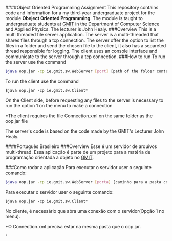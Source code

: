 ####Object Oriented Programming Assignment
This repository contains code and information for a my third-year undergraduate project for the module **Obeject Oriented Programming**.
The module is taught to undergraduate students at [GMIT](http://www.gmit.ie) in the Department of Computer Science and Applied Physics.
The lecturer is John Healy.
###Overview
This is a multi threaded file server application.
The server is a multi-threaded that shares files through a tcp connection. 
The server offer the option to list the files in a folder and send the chosen file to the client, it also has a separeted thread responsible for logging.
The client uses an console interface and communicate to the server through a tcp connection.
###How to run
To run the server use the command 
```bash
$java oop.jar -cp ie.gmit.sw.WebServer [port] [path of the folder containing the files]
```
To run the client use the command 
```
$java oop.jar -cp ie.gmit.sw.Client*
```
On the Client side, before requesting any files to the server is necessary to run the option 1 on the menu to make a connection

*The client requires the file Connection.xml on the same folder as the oop.jar file


The server's code is based on the code made by the GMIT's Lecturer John Healy.




####Português Brasileiro
###Overview
Esse é um servidor de arquivos multi-thread. Essa aplicação é parte de um projeto para a matéria de programação orientada a objeto no [GMIT](http://www.gmit.ie).

###Como rodar a aplicação
Para executar o servidor user o seguinte comando:
```bash
$java oop.jar -cp ie.gmit.sw.WebServer [porta] [caminho para a pasta contendo os arquivos]
```
Para executar o servidor user o seguinte comando:
```
$java oop.jar -cp ie.gmit.sw.Client*
```
No cliente, é necessário que abra uma conexão com o servidor(Opção 1 no menu).

*O Connection.xml precisa estar na mesma pasta que o oop.jar.







"